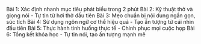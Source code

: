 Bài 1: Xác định nhanh mục tiêu phát biểu trong 2 phút
Bài 2: Kỹ thuật thở và giọng nói - Tự tin từ hơi thở đầu tiên
Bài 3: Mẹo chuẩn bị nội dung ngắn gọn, súc tích
Bài 4: Sử dụng ngôn ngữ cơ thể hiệu quả - Tạo ấn tượng từ cái nhìn đầu tiên
Bài 5: Thực hành tình huống thực tế - Chinh phục mọi cuộc họp
Bài 6: Tổng kết khóa học - Tự tin nói, tạo ấn tượng mạnh mẽ